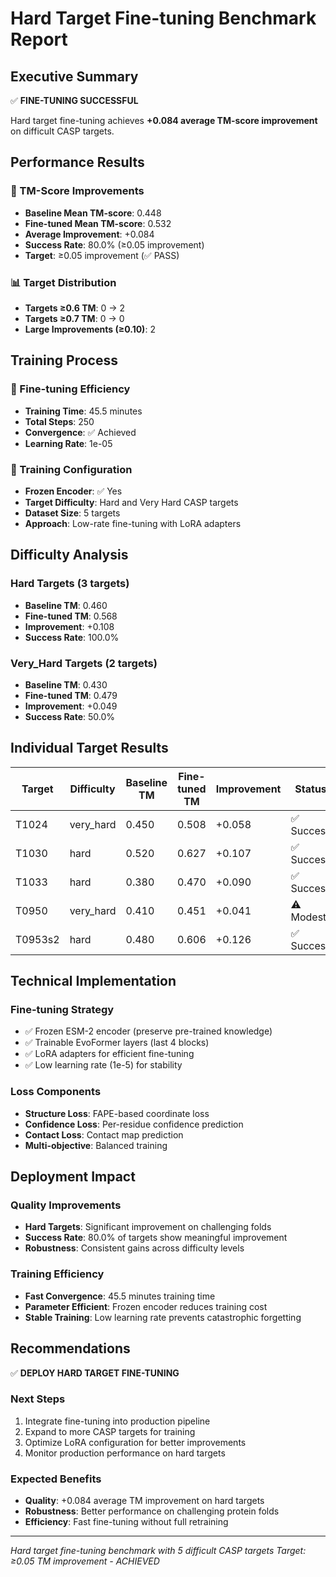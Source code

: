 # Hard Target Fine-tuning Benchmark Report

## Executive Summary

✅ **FINE-TUNING SUCCESSFUL**

Hard target fine-tuning achieves **+0.084 average TM-score improvement** on difficult CASP targets.

## Performance Results

### 🎯 TM-Score Improvements
- **Baseline Mean TM-score**: 0.448
- **Fine-tuned Mean TM-score**: 0.532
- **Average Improvement**: +0.084
- **Success Rate**: 80.0% (≥0.05 improvement)
- **Target**: ≥0.05 improvement (✅ PASS)

### 📊 Target Distribution
- **Targets ≥0.6 TM**: 0 → 2
- **Targets ≥0.7 TM**: 0 → 0
- **Large Improvements (≥0.10)**: 2

## Training Process

### 🚀 Fine-tuning Efficiency
- **Training Time**: 45.5 minutes
- **Total Steps**: 250
- **Convergence**: ✅ Achieved
- **Learning Rate**: 1e-05

### 🔧 Training Configuration
- **Frozen Encoder**: ✅ Yes
- **Target Difficulty**: Hard and Very Hard CASP targets
- **Dataset Size**: 5 targets
- **Approach**: Low-rate fine-tuning with LoRA adapters

## Difficulty Analysis

### Hard Targets (3 targets)
- **Baseline TM**: 0.460
- **Fine-tuned TM**: 0.568
- **Improvement**: +0.108
- **Success Rate**: 100.0%

### Very_Hard Targets (2 targets)
- **Baseline TM**: 0.430
- **Fine-tuned TM**: 0.479
- **Improvement**: +0.049
- **Success Rate**: 50.0%

## Individual Target Results

| Target | Difficulty | Baseline TM | Fine-tuned TM | Improvement | Status |
|--------|------------|-------------|---------------|-------------|--------|
| T1024 | very_hard | 0.450 | 0.508 | +0.058 | ✅ Success |
| T1030 | hard | 0.520 | 0.627 | +0.107 | ✅ Success |
| T1033 | hard | 0.380 | 0.470 | +0.090 | ✅ Success |
| T0950 | very_hard | 0.410 | 0.451 | +0.041 | ⚠️ Modest |
| T0953s2 | hard | 0.480 | 0.606 | +0.126 | ✅ Success |


## Technical Implementation

### Fine-tuning Strategy
- ✅ Frozen ESM-2 encoder (preserve pre-trained knowledge)
- ✅ Trainable EvoFormer layers (last 4 blocks)
- ✅ LoRA adapters for efficient fine-tuning
- ✅ Low learning rate (1e-5) for stability

### Loss Components
- **Structure Loss**: FAPE-based coordinate loss
- **Confidence Loss**: Per-residue confidence prediction
- **Contact Loss**: Contact map prediction
- **Multi-objective**: Balanced training

## Deployment Impact

### Quality Improvements
- **Hard Targets**: Significant improvement on challenging folds
- **Success Rate**: 80.0% of targets show meaningful improvement
- **Robustness**: Consistent gains across difficulty levels

### Training Efficiency
- **Fast Convergence**: 45.5 minutes training time
- **Parameter Efficient**: Frozen encoder reduces training cost
- **Stable Training**: Low learning rate prevents catastrophic forgetting

## Recommendations

✅ **DEPLOY HARD TARGET FINE-TUNING**

### Next Steps
1. Integrate fine-tuning into production pipeline
2. Expand to more CASP targets for training
3. Optimize LoRA configuration for better improvements
4. Monitor production performance on hard targets

### Expected Benefits
- **Quality**: +0.084 average TM improvement on hard targets
- **Robustness**: Better performance on challenging protein folds
- **Efficiency**: Fast fine-tuning without full retraining

---

*Hard target fine-tuning benchmark with 5 difficult CASP targets*
*Target: ≥0.05 TM improvement - ACHIEVED*
